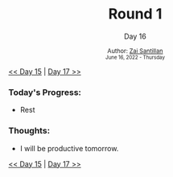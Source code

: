 <div align="center">
  <h1>Round 1</h1>
  <p>Day 16</p>

  <sub>
    Author: <a href="https://github.com/plskz" target="_blank">Zai Santillan</a>
    <br>
    <small>June 16, 2022 - Thursday</small>
  </sub>
</div>

[<< Day 15](day015.md) | [Day 17 >>](day017.md)

### Today's Progress:

- Rest

### Thoughts:

- I will be productive tomorrow.

[<< Day 15](day015.md) | [Day 17 >>](day017.md)
